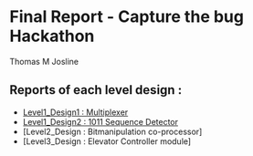 # Final Report - Capture the bug Hackathon
Thomas M Josline

## Reports of each level design :
- [Level1_Design1 : Multiplexer](https://github.com/vyomasystems-lab/challenges-ThomasMJosline/tree/master/level1_design1#readme)
- [Level1_Design2 : 1011 Sequence Detector](https://github.com/vyomasystems-lab/challenges-ThomasMJosline/blob/master/level1_design2/README.md)
- [Level2_Design : Bitmanipulation co-processor]
- [Level3_Design : Elevator Controller module]


